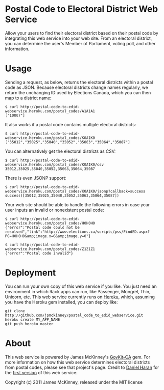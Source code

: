 # Postal Code to Electoral District Web Service

Allow your users to find their electoral district based on their postal code by integrating this web service into your web site. From an electoral district, you can determine the user's Member of Parliament, voting poll, and other information.

# Usage

Sending a request, as below, returns the electoral districts within a postal code as JSON. Because electoral districts change names regularly, we return the unchanging ID used by Elections Canada, which you can then map to a district name:

    $ curl http://postal-code-to-edid-webservice.heroku.com/postal_codes/A1A1A1
    ["10007"]

It also works if a postal code contains multiple electoral districts:

    $ curl http://postal-code-to-edid-webservice.heroku.com/postal_codes/K0A1K0
    ["35012","35025","35040","35052","35063","35064","35087"]

You can alternatively get the electoral districts as CSV:

    $ curl http://postal-code-to-edid-webservice.heroku.com/postal_codes/K0A1K0/csv
    35012,35025,35040,35052,35063,35064,35087

There is even JSONP support:

    $ curl http://postal-code-to-edid-webservice.heroku.com/postal_codes/K0A1K0/jsonp?callback=success
    success([35012,35025,35040,35052,35063,35064,35087])

Your web site should be able to handle the following errors in case your user inputs an invalid or nonexistent postal code:

    $ curl http://postal-code-to-edid-webservice.heroku.com/postal_codes/H0H0H0
    {"error":"Postal code could not be resolved","link":"http://www.elections.ca/scripts/pss/FindED.aspx?PC=H0H0H0&amp;image.x=0&amp;image.y=0"}

    $ curl http://postal-code-to-edid-webservice.heroku.com/postal_codes/Z1Z1Z1
    {"error":"Postal code invalid"}

# Deployment

You can run your own copy of this web service if you like. You just need an environment in which Rack apps can run, like Passenger, Mongrel, Thin, Unicorn, etc. This web service currently runs on [Heroku](http://heroku.com/), which, assuming you have the Heroku gem installed, you can deploy like:

    git clone http://github.com/jpmckinney/postal_code_to_edid_webservice.git
    heroku create MY_APP_NAME
    git push heroku master

# About

This web service is powered by James McKinney's [GovKit-CA](http://github.com/jpmckinney/govkit-ca) gem. For more information on how this web service determines electoral districts from postal codes, please see that project's page. Credit to [Daniel Haran](https://github.com/danielharan) for the [first version](http://github.com/danielharan/postal_code_to_edid_webservice) of this web service.

Copyright (c) 2011 James McKinney, released under the MIT license
